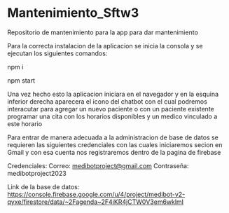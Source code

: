 # Mantenimiento_Sftw3
Repositorio de mantenimiento para la app para dar mantenimiento

Para la correcta instalacion de la aplicacion se inicia la consola y se ejecutan los siguientes comandos:

npm i

npm start

Una vez hecho esto la aplicacion iniciara en el navegador y en la esquina inferior derecha aparecera el icono del chatbot con el cual podremos interacutar para agregar un nuevo paciente o con un paciente existente programar una cita con los horarios disponibles y un medico vinculado a este horario



Para entrar de manera adecuada a la administracion de base de datos se requieren las siguientes credenciales con las cuales iniciaremos secion en Gmail y con esa cuenta nos registraremos dentro de la pagina de firebase

Credenciales: 
Correo: 	medibotproject@gmail.com
Contraseña:	medibotproject2023

Link de la base de datos:
https://console.firebase.google.com/u/4/project/medibot-v2-qyxe/firestore/data/~2Fagenda~2F4iKR4jCTW0V3em6wklmI 